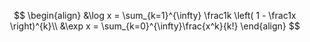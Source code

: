 $$
\begin{align}
&\log x = \sum_{k=1}^{\infty} \frac1k \left( 1 - \frac1x \right)^{k}\\
&\exp x = \sum_{k=0}^{\infty}\frac{x^k}{k!}
\end{align}
$$
